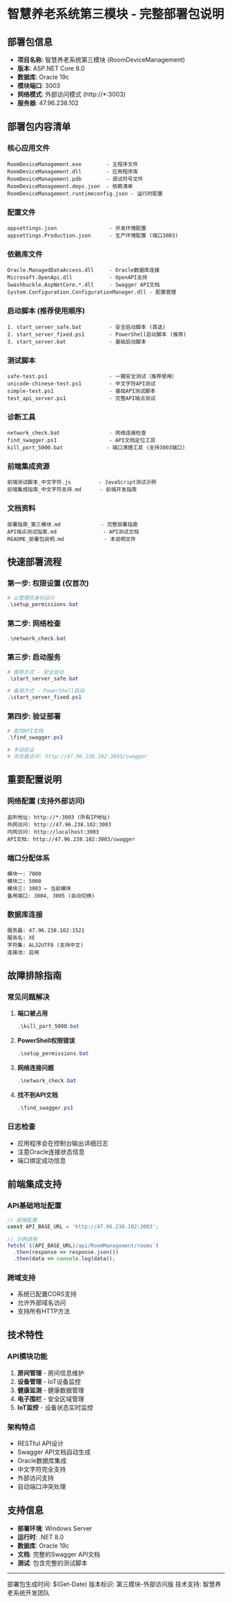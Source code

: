 # 智慧养老系统第三模块 - 完整部署包说明

## 部署包信息
- **项目名称**: 智慧养老系统第三模块 (RoomDeviceManagement)
- **版本**: ASP.NET Core 8.0
- **数据库**: Oracle 19c
- **模块端口**: 3003
- **网络模式**: 外部访问模式 (http://*:3003)
- **服务器**: 47.96.238.102

## 部署包内容清单

### 核心应用文件
```
RoomDeviceManagement.exe        - 主程序文件
RoomDeviceManagement.dll        - 应用程序库
RoomDeviceManagement.pdb        - 调试符号文件
RoomDeviceManagement.deps.json  - 依赖清单
RoomDeviceManagement.runtimeconfig.json - 运行时配置
```

### 配置文件
```
appsettings.json                 - 开发环境配置
appsettings.Production.json      - 生产环境配置 (端口3003)
```

### 依赖库文件
```
Oracle.ManagedDataAccess.dll     - Oracle数据库连接
Microsoft.OpenApi.dll            - OpenAPI支持
Swashbuckle.AspNetCore.*.dll     - Swagger API文档
System.Configuration.ConfigurationManager.dll - 配置管理
```

### 启动脚本 (推荐使用顺序)
```
1. start_server_safe.bat         - 安全启动脚本 (首选)
2. start_server_fixed.ps1        - PowerShell启动脚本 (推荐)
3. start_server.bat              - 基础启动脚本
```

### 测试脚本
```
safe-test.ps1                    - 一键安全测试（推荐使用）
unicode-chinese-test.ps1         - 中文字符API测试
simple-test.ps1                  - 基础API测试脚本
test_api_server.ps1              - 完整API端点测试
```

### 诊断工具
```
network_check.bat                - 网络连接检查
find_swagger.ps1                 - API文档定位工具
kill_port_5000.bat              - 端口清理工具 (支持3003端口)
```

### 前端集成资源
```
前端测试脚本_中文字符.js         - JavaScript测试示例
前端集成指南_中文字符支持.md      - 前端开发指南
```

### 文档资料
```
部署指南_第三模块.md             - 完整部署指南
API端点测试指南.md               - API测试文档
README_部署包说明.md             - 本说明文件
```

## 快速部署流程

### 第一步: 权限设置 (仅首次)
```powershell
# 以管理员身份运行
.\setup_permissions.bat
```

### 第二步: 网络检查
```powershell
.\network_check.bat
```

### 第三步: 启动服务
```powershell
# 推荐方式 - 安全启动
.\start_server_safe.bat

# 备用方式 - PowerShell启动  
.\start_server_fixed.ps1
```

### 第四步: 验证部署
```powershell
# 查找API文档
.\find_swagger.ps1

# 手动验证
# 浏览器访问: http://47.96.238.102:3003/swagger
```

## 重要配置说明

### 网络配置 (支持外部访问)
```
监听地址: http://*:3003 (所有IP地址)
外网访问: http://47.96.238.102:3003
内网访问: http://localhost:3003
API文档: http://47.96.238.102:3003/swagger
```

### 端口分配体系
```
模块一: 7000
模块二: 5000
模块三: 3003 ← 当前模块
备用端口: 3004, 3005 (自动切换)
```

### 数据库连接
```
服务器: 47.96.238.102:1521
服务名: XE
字符集: AL32UTF8 (支持中文)
连接池: 启用
```

## 故障排除指南

### 常见问题解决
1. **端口被占用**
   ```powershell
   .\kill_port_5000.bat
   ```

2. **PowerShell权限错误**
   ```powershell
   .\setup_permissions.bat
   ```

3. **网络连接问题**
   ```powershell
   .\network_check.bat
   ```

4. **找不到API文档**
   ```powershell
   .\find_swagger.ps1
   ```

### 日志检查
- 应用程序会在控制台输出详细日志
- 注意Oracle连接状态信息
- 端口绑定成功信息

## 前端集成支持

### API基础地址配置
```javascript
// 前端配置
const API_BASE_URL = 'http://47.96.238.102:3003';

// 示例调用
fetch(`${API_BASE_URL}/api/RoomManagement/rooms`)
  .then(response => response.json())
  .then(data => console.log(data));
```

### 跨域支持
- 系统已配置CORS支持
- 允许外部域名访问
- 支持所有HTTP方法

## 技术特性

### API模块功能
1. **房间管理** - 房间信息维护
2. **设备管理** - IoT设备监控
3. **健康监测** - 健康数据管理
4. **电子围栏** - 安全区域管理
5. **IoT监控** - 设备状态实时监控

### 架构特点
- RESTful API设计
- Swagger API文档自动生成
- Oracle数据库集成
- 中文字符完全支持
- 外部访问支持
- 自动端口冲突处理

## 支持信息
- **部署环境**: Windows Server
- **运行时**: .NET 8.0
- **数据库**: Oracle 19c
- **文档**: 完整的Swagger API文档
- **测试**: 包含完整的测试脚本

---
部署包生成时间: $(Get-Date)
版本标识: 第三模块-外部访问版
技术支持: 智慧养老系统开发团队
